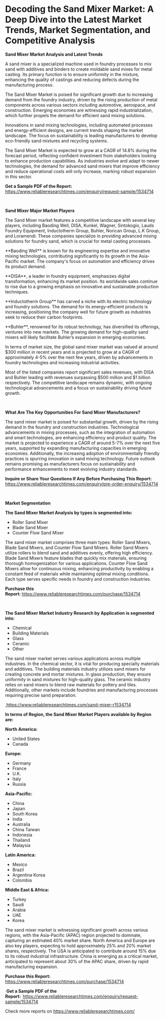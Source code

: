 <p><h1>Decoding the Sand Mixer Market: A Deep Dive into the Latest Market Trends, Market Segmentation, and Competitive Analysis</h1></p><p><strong>Sand Mixer Market Analysis and Latest Trends</strong></p>
<p><p>A sand mixer is a specialized machine used in foundry processes to mix sand with additives and binders to create moldable sand mixes for metal casting. Its primary function is to ensure uniformity in the mixture, enhancing the quality of castings and reducing defects during the manufacturing process. </p><p>The Sand Mixer Market is poised for significant growth due to increasing demand from the foundry industry, driven by the rising production of metal components across various sectors including automotive, aerospace, and construction. Emerging economies are witnessing rapid industrialization, which further propels the demand for efficient sand mixing solutions. </p><p>Innovations in sand mixing technologies, including automated processes and energy-efficient designs, are current trends shaping the market landscape. The focus on sustainability is leading manufacturers to develop eco-friendly sand mixtures and recycling systems. </p><p>The Sand Mixer Market is expected to grow at a CAGR of 14.8% during the forecast period, reflecting confident investment from stakeholders looking to enhance production capabilities. As industries evolve and adapt to newer technologies, the demand for advanced sand mixers that improve efficiency and reduce operational costs will only increase, marking robust expansion in this sector.</p></p>
<p><strong>Get a Sample PDF of the Report:&nbsp;</strong> <a href="https://www.reliableresearchtimes.com/enquiry/request-sample/1534714?utm_campaign=2275&utm_medium=2&utm_source=Github&utm_content=ia&utm_term=08042025&utm_id=sand-mixer">https://www.reliableresearchtimes.com/enquiry/request-sample/1534714</a></p>
<p>&nbsp;</p>
<p><strong>Sand Mixer Major Market Players</strong></p>
<p><p>The Sand Mixer market features a competitive landscape with several key players, including Baoding Well, DISA, Kunkel, Wagner, Sintokogio, Lauds Foundry Equipment, Inductotherm Group, Buhler, Norican Group, L.K Group, and Loramendi. These companies specialize in providing advanced mixing solutions for foundry sand, which is crucial for metal casting processes.</p><p>**Baoding Well** is known for its engineering expertise and innovative mixing technologies, contributing significantly to its growth in the Asia-Pacific market. The company's focus on automation and efficiency drives its product demand.</p><p>**DISA**, a leader in foundry equipment, emphasizes digital transformation, enhancing its market position. Its worldwide sales continue to rise due to a growing emphasis on innovative and sustainable production techniques.</p><p>**Inductotherm Group** has carved a niche with its electric technology and foundry solutions. The demand for its energy-efficient products is increasing, positioning the company well for future growth as industries seek to reduce their carbon footprints.</p><p>**Buhler**, renowned for its robust technology, has diversified its offerings, ventures into new markets. The growing demand for high-quality sand mixers will likely facilitate Buhler’s expansion in emerging economies.</p><p>In terms of market size, the global sand mixer market was valued at around $300 million in recent years and is projected to grow at a CAGR of approximately 4-5% over the next few years, driven by advancements in foundry technologies and increasing industrial activities.</p><p>Most of the listed companies report significant sales revenues, with DISA and Buhler leading with revenues surpassing $500 million and $1 billion respectively. The competitive landscape remains dynamic, with ongoing technological advancements and a focus on sustainability driving future growth.</p></p>
<p>&nbsp;</p>
<p><strong>What Are The Key Opportunities For Sand Mixer Manufacturers?</strong></p>
<p><p>The sand mixer market is poised for substantial growth, driven by the rising demand in the foundry and construction industries. Technological advancements in mixing processes, such as the integration of automation and smart technologies, are enhancing efficiency and product quality. The market is projected to experience a CAGR of around 5-7% over the next five years, supported by expanding manufacturing capacities in emerging economies. Additionally, the increasing adoption of environmentally friendly practices is spurring innovation in sand mixing technology. Future outlook remains promising as manufacturers focus on sustainability and performance enhancements to meet evolving industry standards.</p></p>
<p><strong>Inquire or Share Your Questions If Any Before Purchasing This Report:</strong> <a href="https://www.reliableresearchtimes.com/enquiry/pre-order-enquiry/1534714?utm_campaign=2275&utm_medium=2&utm_source=Github&utm_content=ia&utm_term=08042025&utm_id=sand-mixer">https://www.reliableresearchtimes.com/enquiry/pre-order-enquiry/1534714</a></p>
<p>&nbsp;</p>
<p><strong>Market Segmentation</strong></p>
<p><strong>The Sand Mixer Market Analysis by types is segmented into:</strong></p>
<p><ul><li>Roller Sand Mixer</li><li>Blade Sand Mixer</li><li>Counter Flow Sand Mixer</li></ul></p>
<p><p>The sand mixer market comprises three main types: Roller Sand Mixers, Blade Sand Mixers, and Counter Flow Sand Mixers. Roller Sand Mixers utilize rollers to blend sand and additives evenly, offering high efficiency. Blade Sand Mixers feature blades that quickly mix materials, ensuring thorough homogenization for various applications. Counter Flow Sand Mixers allow for continuous mixing, enhancing productivity by enabling a constant feed of materials while maintaining optimal mixing conditions. Each type serves specific needs in foundry and construction industries.</p></p>
<p><strong>Purchase this Report:&nbsp;</strong><a href="https://www.reliableresearchtimes.com/purchase/1534714?utm_campaign=2275&utm_medium=2&utm_source=Github&utm_content=ia&utm_term=08042025&utm_id=sand-mixer">https://www.reliableresearchtimes.com/purchase/1534714</a></p>
<p>&nbsp;</p>
<p><strong>The Sand Mixer Market Industry Research by Application is segmented into:</strong></p>
<p><ul><li>Chemical</li><li>Building Materials</li><li>Glass</li><li>Ceramic</li><li>Other</li></ul></p>
<p><p>The sand mixer market serves various applications across multiple industries. In the chemical sector, it is vital for producing specialty materials and additives. The building materials industry utilizes sand mixers for creating concrete and mortar mixtures. In glass production, they ensure uniformity in sand mixtures for high-quality glass. The ceramic industry relies on sand mixers to blend raw materials for pottery and tiles. Additionally, other markets include foundries and manufacturing processes requiring precise sand preparation.</p></p>
<p><a href="https://www.reliableresearchtimes.com/sand-mixer-r1534714?utm_campaign=2275&utm_medium=2&utm_source=Github&utm_content=ia&utm_term=08042025&utm_id=sand-mixer">&nbsp;https://www.reliableresearchtimes.com/sand-mixer-r1534714</a></p>
<p><strong>In terms of Region, the Sand Mixer Market Players available by Region are:</strong></p>
<p>
    <p> <strong> North America: </strong>
        <ul>
            <li>United States</li>
            <li>Canada</li>
        </ul>
        </p> 
    <p> <strong> Europe: </strong>
        <ul>
            <li>Germany</li>
            <li>France</li>
            <li>U.K.</li>
            <li>Italy</li>
            <li>Russia</li>
        </ul>
        </p> 
    <p> <strong> Asia-Pacific: </strong>
        <ul>
            <li>China</li>
            <li>Japan</li>
            <li>South Korea</li>
            <li>India</li>
            <li>Australia</li>
            <li>China Taiwan</li>
            <li>Indonesia</li>
            <li>Thailand</li>
            <li>Malaysia</li>
        </ul>
        </p> 
    <p> <strong> Latin America: </strong>
        <ul>
            <li>Mexico</li>
            <li>Brazil</li>
            <li>Argentina Korea</li>
            <li>Colombia</li>
        </ul>
        </p> 
    <p> <strong> Middle East & Africa: </strong>
        <ul>
            <li>Turkey</li>
            <li>Saudi</li>
            <li>Arabia</li>
            <li>UAE</li>
            <li>Korea</li>
        </ul>
    </p>
    </p>
<p><p>The sand mixer market is witnessing significant growth across various regions, with the Asia-Pacific (APAC) region projected to dominate, capturing an estimated 40% market share. North America and Europe are also key players, expecting to hold approximately 25% and 20% market shares, respectively. The USA is anticipated to contribute around 15% due to its robust industrial infrastructure. China is emerging as a critical market, anticipated to represent about 30% of the APAC share, driven by rapid manufacturing expansion.</p></p>
<p><strong>Purchase this Report: </strong><a href="https://www.reliableresearchtimes.com/purchase/1534714?utm_campaign=2275&utm_medium=2&utm_source=Github&utm_content=ia&utm_term=08042025&utm_id=sand-mixer">https://www.reliableresearchtimes.com/purchase/1534714</a></p>
<p>&nbsp;<strong>Get a Sample PDF of the Report:&nbsp;&nbsp;</strong><a href="https://www.reliableresearchtimes.com/enquiry/request-sample/1534714?utm_campaign=2275&utm_medium=2&utm_source=Github&utm_content=ia&utm_term=08042025&utm_id=sand-mixer">https://www.reliableresearchtimes.com/enquiry/request-sample/1534714</a></p>
<p><strong></strong></p>
<p>Check more reports on <a href="https://www.reliableresearchtimes.com/?utm_campaign=2275&utm_medium=2&utm_source=Github&utm_content=ia&utm_term=08042025&utm_id=sand-mixer">https://www.reliableresearchtimes.com/</a></p>